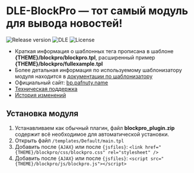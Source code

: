 # DLE-BlockPro — тот самый модуль для вывода новостей!
![Release version](https://img.shields.io/github/v/release/dle-modules/DLE-BlockPro?style=flat-square)
![DLE](https://img.shields.io/badge/DLE-13.x-green.svg?style=flat-square "DLE Version")
![License](https://img.shields.io/github/license/dle-modules/DLE-BlockPro?style=flat-square)

- Краткая информация о шаблонных тега прописана в шаблоне **{THEME}/blockpro/blockpro.tpl**, расширенный пример **{THEME}/blockpro/fullexample.tpl**
- Более детальная информация по используемому шаблонизатору модуля находится в [документации по шаблонизатору](https://github.com/bzick/fenom/blob/master/docs/ru/readme.md)
- Официальный сайт: [bp.pafnuty.name](http://bp.pafnuty.name/)
- [Техническая поддержка](https://github.com/dle-modules/DLE-BlockPro/issues)
- [История изменений](https://github.com/dle-modules/DLE-BlockPro/blob/master/CHANGELOG.md)

## Установка модуля

1. Устанавливаем как обычный плагин, файл **blockpro_plugin.zip** содержит всё необходимое для автоматической установки.
2. Открыть файл `/templates/Default/main.tpl`
3. Добавить после `{AJAX}` или после `{jsfiles}`:
`<link href="{THEME}/blockpro/css/blockpro.css" rel="stylesheet" />`
4. Добавить после `{AJAX}` или после `{jsfiles}`:
`<script src="{THEME}/blockpro/js/blockpro.js"></script>`


